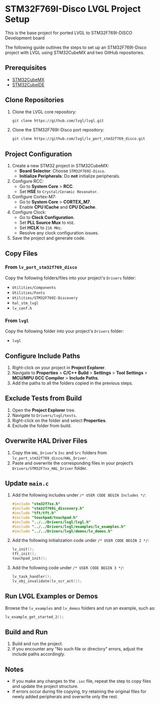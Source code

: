 # STM32F769I-Disco LVGL Project Setup

This is the base project for ported LVGL to STM32F769I-DISCO Development board

The following guide outlines the steps to set up an STM32F769I-Disco project with LVGL using STM32CubeMX and two GitHub repositories.

## Prerequisites

- [STM32CubeMX](https://www.st.com/en/development-tools/stm32cubemx.html)
- [STM32CubeIDE](https://www.st.com/en/development-tools/stm32cubeide.html)

## Clone Repositories

1. Clone the LVGL core repository:
   ```bash
   git clone https://github.com/lvgl/lvgl.git
   ```
2. Clone the STM32F769I-Disco port repository:
   ```bash
   git clone https://github.com/lvgl/lv_port_stm32f769_disco.git
   ```

## Project Configuration

1. Create a new STM32 project in STM32CubeMX:
   - **Board Selector**: Choose `STM32F769I-Disco`.
   - **Initialize Peripherals**: Do **not** initialize peripherals.
2. Configure RCC:
   - Go to **System Core** > **RCC**.
   - Set **HSE** to `Crystal/Ceramic Resonator`.
3. Configure Cortex-M7:
   - Go to **System Core** > **CORTEX_M7**.
   - Enable **CPU ICache** and **CPU DCache**.
4. Configure Clock:
   - Go to **Clock Configuration**.
   - Set **PLL Source Mux** to `HSE`.
   - Set **HCLK** to `216 MHz`.
   - Resolve any clock configuration issues.
5. Save the project and generate code.

## Copy Files

### From `lv_port_stm32f769_disco`

Copy the following folders/files into your project's `Drivers` folder:

- `Utilities/Components`
- `Utilities/Fonts`
- `Utilities/STM32F769I-Discovery`
- `hal_stm_lvgl`
- `lv_conf.h`

### From `lvgl`

Copy the following folder into your project's `Drivers` folder:

- `lvgl`

## Configure Include Paths

1. Right-click on your project in **Project Explorer**.
2. Navigate to **Properties** > **C/C++ Build** > **Settings** > **Tool Settings** > **MCU/MPU GCC Compiler** > **Include Paths**.
3. Add the paths to all the folders copied in the previous steps.

## Exclude Tests from Build

1. Open the **Project Explorer** tree.
2. Navigate to `Drivers/lvgl/tests`.
3. Right-click on the folder and select **Properties**.
4. Exclude the folder from build.

## Overwrite HAL Driver Files

1. Copy the `HAL_Driver`'s `Inc` and `Src` folders from `lv_port_stm32f769_disco/HAL_Driver`.
2. Paste and overwrite the corresponding files in your project’s `Drivers/STM32F7xx_HAL_Driver` folder.

## Update `main.c`

1. Add the following includes under `/* USER CODE BEGIN Includes */`:
   ```c
   #include "stm32f7xx.h"
   #include "stm32f769i_discovery.h"
   #include "tft/tft.h"
   #include "touchpad/touchpad.h"
   #include "../../Drivers/lvgl/lvgl.h"
   #include "../../Drivers/lvgl/examples/lv_examples.h"
   #include "../../Drivers/lvgl/demos/lv_demos.h"
   ```

2. Add the following initialization code under `/* USER CODE BEGIN 2 */`:
   ```c
   lv_init();
   tft_init();
   touchpad_init();
   ```

3. Add the following code under `/* USER CODE BEGIN 3 */`:
   ```c
   lv_task_handler();
   lv_obj_invalidate(lv_scr_act());
   ```

## Run LVGL Examples or Demos

Browse the `lv_examples` and `lv_demos` folders and run an example, such as:

```c
lv_example_get_started_2();
```

## Build and Run

1. Build and run the project.
2. If you encounter any "No such file or directory" errors, adjust the include paths accordingly.

## Notes

- If you make any changes to the `.ioc` file, repeat the step to copy files and update the project structure.
- If errors occur during file copying, try retaining the original files for newly added peripherals and overwrite only the rest.

